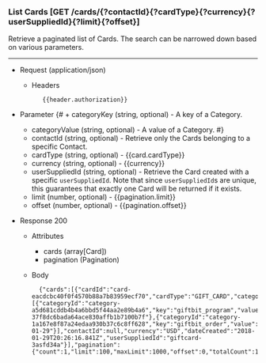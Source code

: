 ### List Cards [GET /cards/{?contactId}{?cardType}{?currency}{?userSuppliedId}{?limit}{?offset}]
Retrieve a paginated list of Cards. The search can be narrowed down based on various parameters.

---
+ Request (application/json)
    + Headers
    
             {{header.authorization}}
   
+ Parameter
{#    + categoryKey (string, optional) - A key of a Category. 
    + categoryValue (string, optional) - A value of a Category.  #}
    + contactId (string, optional) - Retrieve only the Cards belonging to a specific Contact.
    + cardType (string, optional) - {{card.cardType}}
    + currency (string, optional) - {{currency}}
    + userSuppliedId (string, optional) - Retrieve the Card created with a specific `userSuppliedId`. Note that since `userSuppliedId`s are unique, this guarantees that exactly one Card will be returned if it exists. 
    + limit (number, optional) - {{pagination.limit}}
    + offset (number, optional) - {{pagination.offset}}

+ Response 200
    + Attributes 
        + cards (array[Card])
        + pagination (Pagination)

    + Body
    
            {"cards":[{"cardId":"card-eacdcbc40f0f4570b88a7b83959ecf70","cardType":"GIFT_CARD","categories":[{"categoryId":"category-a5d681cddb4b4a6bbd5f44aa2e89b4a6","key":"giftbit_program","value":"program-37f8dc6bada64ace830affb1b7100b7f"},{"categoryId":"category-1a167e8f87a24edaa930b37c6c8ff628","key":"giftbit_order","value":"2018-01-29"}],"contactId":null,"currency":"USD","dateCreated":"2018-01-29T20:26:16.841Z","userSuppliedId":"giftcard-3asfd34a"}],"pagination":{"count":1,"limit":100,"maxLimit":1000,"offset":0,"totalCount":1}}
